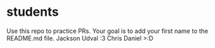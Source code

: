 # students
Use this repo to practice PRs. Your goal is to add your first name to the README.md file.
Jackson
Udval :3
Chris
Daniel >:D